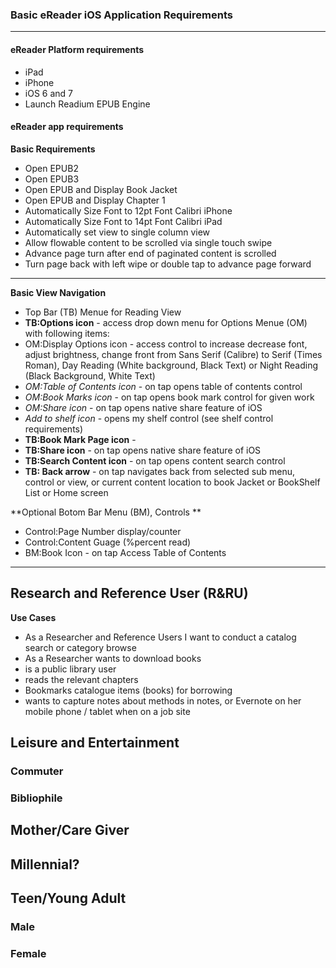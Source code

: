 ### Basic eReader iOS Application Requirements

***

#### eReader Platform requirements
* iPad
* iPhone
* iOS 6 and 7
* Launch Readium EPUB Engine

#### eReader app requirements
**Basic Requirements**

* Open EPUB2
* Open EPUB3
* Open EPUB and Display Book Jacket
* Open EPUB and Display Chapter 1
* Automatically Size Font to 12pt Font Calibri iPhone
* Automatically Size Font to 14pt Font Calibri iPad
* Automatically set view to single column view
* Allow flowable content to be scrolled via single touch swipe
* Advance page turn after end of paginated content is scrolled
* Turn page back with left wipe or double tap to advance page forward

***

**Basic View Navigation**

* Top Bar (TB) Menue for Reading View
* **TB:Options icon** - access drop down menu for Options Menue (OM) with following items:
* OM:Display Options icon - access control to increase decrease font, adjust brightness, change front from Sans Serif (Calibre) to Serif (Times Roman), Day Reading (White background, Black Text) or Night Reading (Black Background, White Text)
* _OM:Table of Contents icon_ - on tap opens table of contents control
* _OM:Book Marks icon_ - on tap opens book mark control for given work 
* _OM:Share icon_ - on tap opens native share feature of iOS
* _Add to shelf icon_ - opens my shelf control (see shelf control requirements)
* **TB:Book Mark Page icon** -  
* **TB:Share icon** - on tap opens native share feature of iOS
* **TB:Search Content icon** - on tap opens content search control
* **TB: Back arrow** - on tap navigates back from selected sub menu, control or view, or current content location to book Jacket or BookShelf List or Home screen

**Optional Botom Bar Menu (BM), Controls **
* Control:Page Number display/counter
* Control:Content Guage (%percent read)
* BM:Book Icon - on tap Access Table of Contents 

***

## Research and Reference User (R&RU)

**Use Cases**
* As a Researcher and Reference Users I want to conduct a catalog search or category browse
* As a Researcher wants to download books
* is a public library user
* reads the relevant chapters
* Bookmarks catalogue items (books) for borrowing
* wants to capture notes about methods in notes, or Evernote on her mobile phone / tablet when on  a job site

## Leisure and Entertainment
### Commuter

### Bibliophile

## Mother/Care Giver

## Millennial?

## Teen/Young Adult

### Male

### Female




